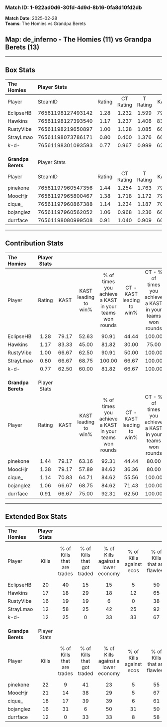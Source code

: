 ### Match ID: 1-922ad0d6-30fd-4d9d-8b16-0fa8d10fd2db  
**Match Date**: 2025-02-28  
**Teams**: The Homies vs Grandpa Berets  

## **Map**: de_inferno - The Homies (11) vs Grandpa Berets (13)  
---  

## Box Stats  

| **The Homies**     | Player Stats      |        |           |          |       |       |       |         |        |      |     |
| :- | :- | :-: | :-: | :-: | :-: | :-: | :-: | :-: | :-: | :-: | :-: |
| Player             | SteamID           | Rating | CT Rating | T Rating | KAST  |  ADR  | Kills | Assists | Deaths | K/D  | HS% |
| EclipseHB          | 76561198127493142 |  1.28  |   1.232   |  1.599   | 79.17 | 91.6  |  20   |    6    |   18   | 1.11 | 65  |
| Hawkins            | 76561198127393540 |  1.17  |   1.237   |  1.406   | 83.33 | 87.8  |  17   |    6    |   19   | 0.89 | 47  |
| RustyVibe          | 76561198219650897 |  1.00  |   1.128   |  1.085   | 66.67 | 68.7  |  16   |    7    |   17   | 0.94 | 56  |
| StrayLmao          | 76561198073786171 |  0.80  |   0.400   |  1.376   | 66.67 | 56.2  |  12   |    3    |   17   | 0.71 | 50  |
| k-d-               | 76561198301093593 |  0.77  |   0.967   |  0.999   | 62.50 | 69.3  |  12   |    6    |   19   | 0.63 | 41  |
|                    |                   |        |           |          |       |       |       |         |        |      |     |
|                    |                   |        |           |          |       |       |       |         |        |      |     |
|                    |                   |        |           |          |       |       |       |         |        |      |     |
| **Grandpa Berets** | Player Stats      |        |           |          |       |       |       |         |        |      |     |
| Player             | SteamID           | Rating | CT Rating | T Rating | KAST  |  ADR  | Kills | Assists | Deaths | K/D  | HS% |
| pinekone           | 76561197960547356 |  1.44  |   1.254   |  1.763   | 79.17 | 110.6 |  22   |    8    |   17   | 1.29 | 54  |
| MoocHjr            | 76561197965800467 |  1.38  |   1.718   |  1.172   | 79.17 | 90.8  |  21   |    6    |   15   | 1.40 | 57  |
| cique_             | 76561197960867388 |  1.14  |   1.234   |  1.187   | 70.83 | 65.4  |  18   |    3    |   14   | 1.29 | 22  |
| bojanglez          | 76561197960562052 |  1.06  |   0.968   |  1.236   | 66.67 | 74.2  |  16   |    7    |   15   | 1.07 | 50  |
| durrface           | 76561198080999508 |  0.91  |   1.040   |  0.909   | 66.67 | 84.9  |  12   |    8    |   17   | 0.71 | 58  |
---  

## Contribution Stats  

| **The Homies**     | Player Stats |       |                      |                                                        |                           |                                                             |                          |                                                            |
| :- | :-: | :-: | :-: | :-: | :-: | :-: | :-: | :-: |
| Player             |    Rating    | KAST  | KAST leading to win% | % of times you achieve a KAST in your teams won rounds | CT - KAST leading to win% | CT - % of times you achieve a KAST in your teams won rounds | T - KAST leading to win% | T - % of times you achieve a KAST in your teams won rounds |
| EclipseHB          |     1.28     | 79.17 |        52.63         |                         90.91                          |           44.44           |                           100.00                            |          60.00           |                           85.71                            |
| Hawkins            |     1.17     | 83.33 |        45.00         |                         81.82                          |           30.00           |                            75.00                            |          60.00           |                           85.71                            |
| RustyVibe          |     1.00     | 66.67 |        62.50         |                         90.91                          |           50.00           |                           100.00                            |          75.00           |                           85.71                            |
| StrayLmao          |     0.80     | 66.67 |        68.75         |                         100.00                         |           66.67           |                           100.00                            |          70.00           |                           100.00                           |
| k-d-               |     0.77     | 62.50 |        60.00         |                         81.82                          |           66.67           |                           100.00                            |          55.56           |                           71.43                            |
|                    |              |       |                      |                                                        |                           |                                                             |                          |                                                            |
|                    |              |       |                      |                                                        |                           |                                                             |                          |                                                            |
|                    |              |       |                      |                                                        |                           |                                                             |                          |                                                            |
| **Grandpa Berets** | Player Stats |       |                      |                                                        |                           |                                                             |                          |                                                            |
| Player             |    Rating    | KAST  | KAST leading to win% | % of times you achieve a KAST in your teams won rounds | CT - KAST leading to win% | CT - % of times you achieve a KAST in your teams won rounds | T - KAST leading to win% | T - % of times you achieve a KAST in your teams won rounds |
| pinekone           |     1.44     | 79.17 |        63.16         |                         92.31                          |           44.44           |                            80.00                            |          80.00           |                           100.00                           |
| MoocHjr            |     1.38     | 79.17 |        57.89         |                         84.62                          |           36.36           |                            80.00                            |          87.50           |                           87.50                            |
| cique_             |     1.14     | 70.83 |        64.71         |                         84.62                          |           55.56           |                           100.00                            |          75.00           |                           75.00                            |
| bojanglez          |     1.06     | 66.67 |        68.75         |                         84.62                          |           71.43           |                           100.00                            |          66.67           |                           75.00                            |
| durrface           |     0.91     | 66.67 |        75.00         |                         92.31                          |           62.50           |                           100.00                            |          87.50           |                           87.50                            |
---  

## Extended Box Stats  

| **The Homies**     | Player Stats |                            |                            |                                    |                         |                              |                                 |        |                             |                                     |                          |                               |                            |
| :- | :-: | :-: | :-: | :-: | :-: | :-: | :-: | :-: | :-: | :-: | :-: | :-: | :-: |
| Player             |    Kills     | % of Kills that are trades | % of Kills that got traded | % of Kills against a lower economy | % of Kills against ecos | % of Kills that are flawless | % of Kills that are close duels | Deaths | % of Deaths that get traded | % of Deaths against a lower economy | % of Deaths against ecos | % of Deaths that are flawless | % of Deaths that are close |
| EclipseHB          |      20      |             40             |             15             |                 15                 |            5            |              50              |                5                |   18   |             33              |                  6                  |            6             |              61               |             11             |
| Hawkins            |      17      |             18             |             29             |                 18                 |           12            |              65              |                6                |   19   |             42              |                 16                  |            5             |              63               |             5              |
| RustyVibe          |      16      |             19             |             19             |                 6                  |            0            |              38              |                0                |   17   |             29              |                 12                  |            6             |              53               |             6              |
| StrayLmao          |      12      |             58             |             25             |                 42                 |           25            |              92              |                0                |   17   |             24              |                  0                  |            0             |              65               |             12             |
| k-d-               |      12      |             25             |             0              |                 33                 |           33            |              67              |                8                |   19   |             32              |                 16                  |            5             |              58               |             16             |
|                    |              |                            |                            |                                    |                         |                              |                                 |        |                             |                                     |                          |                               |                            |
|                    |              |                            |                            |                                    |                         |                              |                                 |        |                             |                                     |                          |                               |                            |
|                    |              |                            |                            |                                    |                         |                              |                                 |        |                             |                                     |                          |                               |                            |
| **Grandpa Berets** | Player Stats |                            |                            |                                    |                         |                              |                                 |        |                             |                                     |                          |                               |                            |
| Player             |    Kills     | % of Kills that are trades | % of Kills that got traded | % of Kills against a lower economy | % of Kills against ecos | % of Kills that are flawless | % of Kills that are close duels | Deaths | % of Deaths that get traded | % of Deaths against a lower economy | % of Deaths against ecos | % of Deaths that are flawless | % of Deaths that are close |
| pinekone           |      22      |             9              |             41             |                 23                 |            5            |              55              |                9                |   17   |             18              |                 24                  |            6             |              59               |             0              |
| MoocHjr            |      21      |             14             |             38             |                 29                 |            5            |              67              |               10                |   15   |             20              |                 20                  |            7             |              60               |             0              |
| cique_             |      18      |             17             |             39             |                 39                 |            6            |              61              |                0                |   14   |             21              |                 21                  |            7             |              79               |             7              |
| bojanglez          |      16      |             31             |             6              |                 50                 |           31            |              50              |               19                |   15   |             13              |                 20                  |            0             |              47               |             7              |
| durrface           |      12      |             0              |             33             |                 33                 |            8            |              58              |               17                |   17   |             18              |                 12                  |            0             |              47               |             6              |
